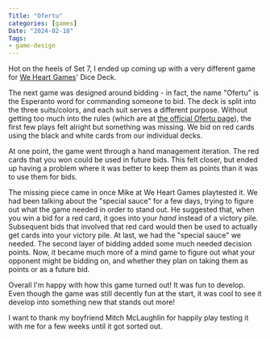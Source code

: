 ```yaml
---
Title: "Ofertu"
categories: [games]
Date: "2024-02-18"
Tags:
- game-design
---
```


Hot on the heels of Set 7, I ended up coming up with a very different game for [We Heart Games](https://weheart.games)' Dice Deck.

The next game was designed around bidding - in fact, the name "Ofertu" is the Esperanto word for commanding someone to bid.
The deck is split into the three suits/colors, and each suit serves a different purpose.
Without getting too much into the rules (which are at [the official Ofertu page](https://weheart.games/ofertu)), the first few plays felt alright but something was missing.
We bid on red cards using the black and white cards from our individual decks.

At one point, the game went through a hand management iteration.
The red cards that you won could be used in future bids.
This felt closer, but ended up having a problem where it was better to keep them as points than it was to use them for bids.

The missing piece came in once Mike at We Heart Games playtested it.
We had been talking about the "special sauce" for a few days, trying to figure out what the game needed in order to stand out.
He suggested that, when you win a bid for a red card, it goes into your *hand* instead of a victory pile.
Subsequent bids that involved that red card would then be used to actually get cards into your victory pile.
At last, we had the "special sauce" we needed.
The second layer of bidding added some much needed decision points.
Now, it became much more of a mind game to figure out what your opponent might be bidding on, and whether they plan on taking them as points or as a future bid.

Overall I'm happy with how this game turned out! It was fun to develop.
Even though the game was still decently fun at the start, it was cool to see it develop into something new that stands out more!

I want to thank my boyfriend Mitch McLaughlin for happily play testing it with me for a few weeks until it got sorted out.
